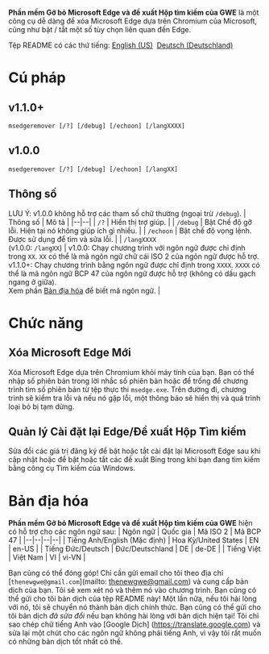 **Phần mềm Gỡ bỏ Microsoft Edge và đề xuất Hộp tìm kiếm của GWE** là một công cụ dễ dàng để xóa Microsoft Edge dựa trên Chromium của Microsoft, cũng như bật / tắt một số tùy chọn liên quan đến Edge.

Tệp README có các thứ tiếng: [English (US)](https://github.com/gamingwithevets/msedgeremover/blob/main/README.md)&nbsp; [Deutsch (Deutschland)](https://github.com/gamingwithevets/msedgeremover/blob/main/README_de-DE.md)

# Cú pháp
## v1.1.0+
```
msedgeremover [/?] [/debug] [/echoon] [/langXXXX]
```
## v1.0.0
```
msedgeremover [/?] [/debug] [/echoon] [/langXX]
```
## Thông số
LƯU Ý: v1.0.0 không hỗ trợ các tham số chữ thường (ngoại trừ `/debug`).
| Thông số | Mô tả |
|--|--|
| `/?` | Hiển thị trợ giúp. |
| `/debug` | Bật Chế độ gỡ lỗi. Hiện tại nó không giúp ích gì nhiều. |
| `/echoon` | Bật chế độ vọng lệnh. Được sử dụng để tìm và sửa lỗi. |
| `/langXXXX`<br/>(v1.0.0: `/langXX`) | v1.0.0: Chạy chương trình với ngôn ngữ được chỉ định trong `XX`. `XX` có thể là mã ngôn ngữ chữ cái ISO 2 của ngôn ngữ được hỗ trợ.<br/>v1.1.0+: Chạy chương trình bằng ngôn ngữ được chỉ định trong `XXXX`. `XXXX` có thể là mã ngôn ngữ BCP 47 của ngôn ngữ được hỗ trợ (không có dấu gạch ngang ở giữa).<br/>Xem phần [Bản địa hóa](https://github.com/gamingwithevets/msedgeremover/blob/main/README_vi-VN.md#b%E1%BA%A3n-%C4%91%E1%BB%8Ba-h%C3%B3a) để biết mã ngôn ngữ. |

# Chức năng
## Xóa Microsoft Edge Mới
Xóa Microsoft Edge dựa trên Chromium khỏi máy tính của bạn. Bạn có thể nhập số phiên bản trong lời nhắc số phiên bản hoặc để trống để chương trình tìm số phiên bản từ tệp thực thi `msedge.exe`. Trên đường đi, chương trình sẽ kiểm tra lỗi và nếu nó gặp lỗi, một thông báo sẽ hiển thị và quá trình loại bỏ bị tạm dừng.

## Quản lý Cài đặt lại Edge/Đề xuất Hộp Tìm kiếm
Sửa đổi các giá trị đăng ký để bật hoặc tắt cài đặt lại Microsoft Edge sau khi cập nhật hoặc để bật hoặc tắt các đề xuất Bing trong khi bạn đang tìm kiếm bằng công cụ Tìm kiếm của Windows.

# Bản địa hóa
**Phần mềm Gỡ bỏ Microsoft Edge và đề xuất Hộp tìm kiếm của GWE** hiện có hỗ trợ cho các ngôn ngữ sau:
| Ngôn ngữ | Quốc gia | Mã ISO 2 | Mã BCP 47 |
|--|--|--|--|
| Tiếng Anh/English (Mặc định) | Hoa Kỳ/United States | EN | en-US |
| Tiếng Đức/Deutsch | Đức/Deutschland | DE | de-DE |
| Tiếng Việt | Việt Nam | VI | vi-VN |

Bạn cũng có thể đóng góp! Chỉ cần gửi email cho tôi theo địa chỉ [`thenewgwe@gmail.com`](mailto: thenewgwe@gmail.com) và cung cấp bản dịch của bạn. Tôi sẽ xem xét nó và thêm nó vào chương trình.
Bạn cũng có thể gửi cho tôi bản dịch của tệp README này! Một lần nữa, nếu tôi hài lòng với nó, tôi sẽ chuyển nó thành bản dịch chính thức.
Bạn cũng có thể gửi cho tôi bản dịch *đã sửa đổi* nếu bạn không hài lòng với bản dịch hiện tại! Tôi chỉ sao chép chữ tiếng Anh vào [Google Dịch] (https://translate.google.com) và sửa lại một chút cho các ngôn ngữ không phải tiếng Anh, vì vậy tôi rất muốn có những bản dịch tốt nhất có thể.
